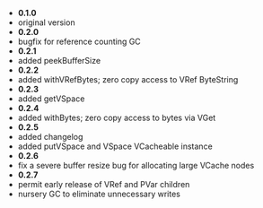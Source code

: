 
* **0.1.0**
 * original version
* **0.2.0**
 * bugfix for reference counting GC
* **0.2.1**
 * added peekBufferSize
* **0.2.2**
 * added withVRefBytes; zero copy access to VRef ByteString
* **0.2.3**
 * added getVSpace
* **0.2.4**
 * added withBytes; zero copy access to bytes via VGet
* **0.2.5**
 * added changelog
 * added putVSpace and VSpace VCacheable instance
* **0.2.6**
 * fix a severe buffer resize bug for allocating large VCache nodes
* **0.2.7**
 * permit early release of VRef and PVar children
 * nursery GC to eliminate unnecessary writes
